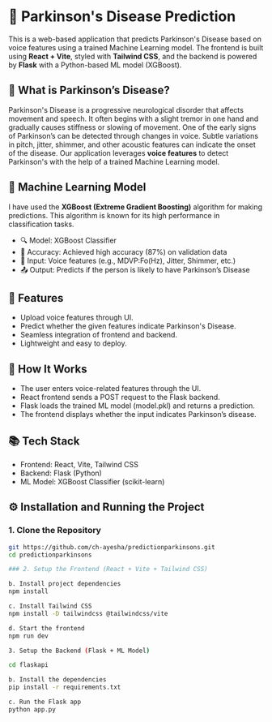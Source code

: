 # 🧠 Parkinson's Disease Prediction 

This is a web-based application that predicts Parkinson's Disease based on voice features using a trained Machine Learning model. The frontend is built using **React + Vite**, styled with **Tailwind CSS**, and the backend is powered by **Flask** with a Python-based ML model (XGBoost).


## 🧬 What is Parkinson’s Disease?

Parkinson's Disease is a progressive neurological disorder that affects movement and speech. It often begins with a slight tremor in one hand and gradually causes stiffness or slowing of movement. One of the early signs of Parkinson’s can be detected through changes in voice. Subtle variations in pitch, jitter, shimmer, and other acoustic features can indicate the onset of the disease. Our application leverages **voice features** to detect Parkinson's with the help of a trained Machine Learning model.



## 🤖 Machine Learning Model

I have used the **XGBoost (Extreme Gradient Boosting)** algorithm for making predictions. This algorithm is known for its high performance in classification tasks.

- 🔍 Model: XGBoost Classifier
- 🎯 Accuracy: Achieved high accuracy (87%) on validation data
- 📁 Input: Voice features (e.g., MDVP:Fo(Hz), Jitter, Shimmer, etc.)
- 📤 Output: Predicts if the person is likely to have Parkinson’s Disease



## 📌 Features

- Upload voice features through UI.
- Predict whether the given features indicate Parkinson's Disease.
- Seamless integration of frontend and backend.
- Lightweight and easy to deploy.

##  🔄 How It Works
- The user enters voice-related features through the UI.
- React frontend sends a POST request to the Flask backend.
- Flask loads the trained ML model (model.pkl) and returns a prediction.
- The frontend displays whether the input indicates Parkinson’s disease.

## 📚 Tech Stack
- Frontend: React, Vite, Tailwind CSS
- Backend: Flask (Python)
- ML Model: XGBoost Classifier (scikit-learn)


## ⚙️ Installation and Running the Project
### 1. Clone the Repository

```bash
git https://github.com/ch-ayesha/predictionparkinsons.git
cd predictionparkinsons

### 2. Setup the Frontend (React + Vite + Tailwind CSS)

b. Install project dependencies
npm install

c. Install Tailwind CSS
npm install -D tailwindcss @tailwindcss/vite

d. Start the frontend
npm run dev

3. Setup the Backend (Flask + ML Model)

cd flaskapi

b. Install the dependencies
pip install -r requirements.txt

c. Run the Flask app
python app.py


